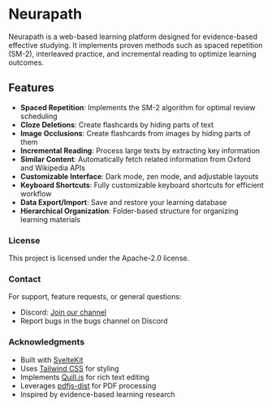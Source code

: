 # Neurapath

Neurapath is a web-based learning platform designed for evidence-based effective studying. It implements proven methods such as spaced repetition (SM-2), interleaved practice, and incremental reading to optimize learning outcomes.

## Features

- **Spaced Repetition**: Implements the SM-2 algorithm for optimal review scheduling
- **Cloze Deletions**: Create flashcards by hiding parts of text
- **Image Occlusions**: Create flashcards from images by hiding parts of them
- **Incremental Reading**: Process large texts by extracting key information
- **Similar Content**: Automatically fetch related information from Oxford and Wikipedia APIs
- **Customizable Interface**: Dark mode, zen mode, and adjustable layouts
- **Keyboard Shortcuts**: Fully customizable keyboard shortcuts for efficient workflow
- **Data Export/Import**: Save and restore your learning database
- **Hierarchical Organization**: Folder-based structure for organizing learning materials

### License

This project is licensed under the Apache-2.0 license.

### Contact

For support, feature requests, or general questions:

- Discord: [Join our channel](https://discord.gg/2xkMPmcGZh)
- Report bugs in the bugs channel on Discord

### Acknowledgments

- Built with [SvelteKit](https://kit.svelte.dev/)
- Uses [Tailwind CSS](https://tailwindcss.com/) for styling
- Implements [Quill.js](https://quilljs.com/) for rich text editing
- Leverages [pdfjs-dist](https://mozilla.github.io/pdf.js/) for PDF processing
- Inspired by evidence-based learning research
